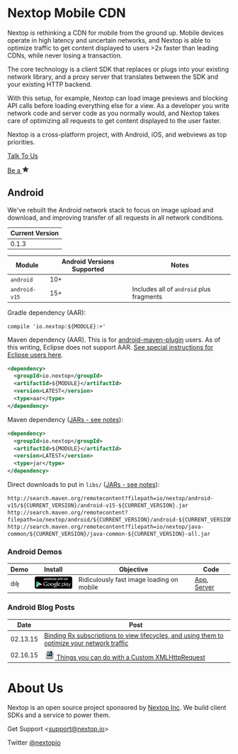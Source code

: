 # Nextop Mobile CDN

Nextop is rethinking a CDN for mobile from the ground up. Mobile devices operate in high latency and
 uncertain networks, and Nextop is able to optimize traffic to get content displayed to
 users >2x faster than leading CDNs, while never losing a transaction.

The core technology is a client SDK that replaces or plugs into your existing network library,
and a proxy server that translates between the SDK and your existing HTTP backend.

With this setup, for example, Nextop can load image previews and
blocking API calls before loading everything else for a view. As a developer you
 write network code and server code as you normally would, and Nextop takes care
 of optimizing all requests to get content displayed to the user faster.

Nextop is a cross-platform project, with Android, iOS, and webviews as top priorities.

[Talk To Us](https://github.com/nextopio/nextop-client/issues)

[Be a ![star](docs/assets/star-16.png)](https://github.com/nextopio/nextop-client/stargazers)


## Android

We've rebuilt the Android network stack to focus on image upload and download, and
improving transfer of all requests in all network conditions.


| Current Version |
|-----------------|
| 0.1.3           |

| Module          | Android Versions Supported | Notes                                                             |
|-----------------|----------------------------|-------------------------------------------------------------------|
| `android`       | 10+                        |                                                                   |
| `android-v15`   | 15+                        | Includes all of `android` plus fragments                          |

Gradle dependency (AAR):

```
compile 'io.nextop:${MODULE}:+'
```

Maven dependency (AAR). This is for [android-maven-plugin](https://code.google.com/p/maven-android-plugin/) users.
As of this writing, Eclipse does not support AAR. [See special instructions for Eclipse users here](docs/eclipse.md).

```xml
<dependency>
  <groupId>io.nextop</groupId>
  <artifactId>${MODULE}</artifactId>
  <version>LATEST</version>
  <type>aar</type>
</dependency>
```

Maven dependency ([JARs - see notes](docs/eclipse.md)):

```xml
<dependency>
  <groupId>io.nextop</groupId>
  <artifactId>${MODULE}</artifactId>
  <version>LATEST</version>
  <type>jar</type>
</dependency>
```

Direct downloads to put in `libs/` ([JARs - see notes](docs/eclipse.md)):
```
http://search.maven.org/remotecontent?filepath=io/nextop/android-v15/${CURRENT_VERSION}/android-v15-${CURRENT_VERSION}.jar
http://search.maven.org/remotecontent?filepath=io/nextop/android/${CURRENT_VERSION}/android-${CURRENT_VERSION}.jar
http://search.maven.org/remotecontent?filepath=io/nextop/java-common/${CURRENT_VERSION}/java-common-${CURRENT_VERSION}-all.jar
```


### Android Demos

| Demo       | Install                                                                                                                                | Objective                                         | Code                                                                                                                                                        |
|------------|----------------------------------------------------------------------------------------------------------------------------------------|---------------------------------------------------|-------------------------------------------------------------------------------------------------------------------------------------------------------------|
| dılɟ       | [![Android App on Play](docs/assets/en_app_rgb_wo_60-32.png)](https://play.google.com/store/apps/details?id=io.nextop.demo.flip)       | Ridiculously fast image loading on mobile         | [App](https://github.com/nextopio/nextop-client/tree/master/android-demo-flip), [Server](https://github.com/nextopio/nextop-client/tree/master/backend-demo-flip)     |


### Android Blog Posts

| Date       | Post                                                                                                                                              |
|------------|---------------------------------------------------------------------------------------------------------------------------------------------------|
| 02.13.15   | [Binding Rx subscriptions to view lifecycles, and using them to optimize your network traffic](docs/02.13.15_SUBSCRIPTIONS_NETWORKING_VIEWS.md)   |
| 02.16.15   | [![cordova](docs/assets/cordova_24.png) Things you can do with a Custom XMLHttpRequest](docs/02.16.2015_CUSTOM_XMLHTTPREQUEST.md)                 |


# About Us

Nextop is an open source project sponsored by [Nextop Inc](http://nextop.io). We build client SDKs and a service to power them.

Get Support <<support@nextop.io>>

Twitter [@nextopio](https://twitter.com/nextopio)
